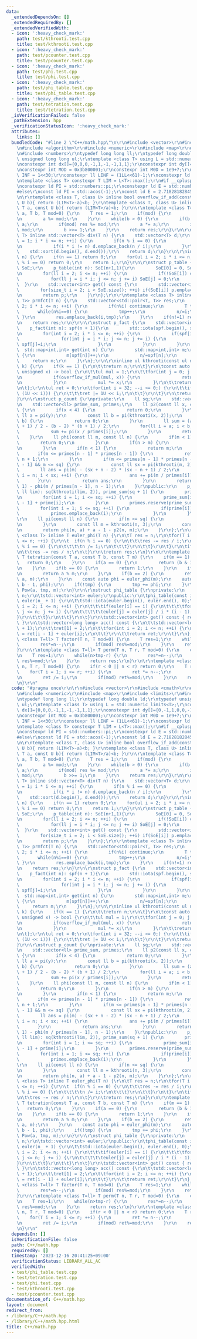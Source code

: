```yaml
---
data:
  _extendedDependsOn: []
  _extendedRequiredBy: []
  _extendedVerifiedWith:
  - icon: ':heavy_check_mark:'
    path: test/kthrooti.test.cpp
    title: test/kthrooti.test.cpp
  - icon: ':heavy_check_mark:'
    path: test/pcounter.test.cpp
    title: test/pcounter.test.cpp
  - icon: ':heavy_check_mark:'
    path: test/phi.test.cpp
    title: test/phi.test.cpp
  - icon: ':heavy_check_mark:'
    path: test/phi_table.test.cpp
    title: test/phi_table.test.cpp
  - icon: ':heavy_check_mark:'
    path: test/tetration.test.cpp
    title: test/tetration.test.cpp
  _isVerificationFailed: false
  _pathExtension: hpp
  _verificationStatusIcon: ':heavy_check_mark:'
  attributes:
    links: []
  bundledCode: "#line 2 \"C++/math.hpp\"\n\r\n#include <vector>\r\n#include <cmath>\r\
    \n#include <algorithm>\r\n#include <numeric>\r\n#include <map>\r\n#include <limits>\r\
    \n#include <numbers>\r\ntypedef long long ll;\r\ntypedef long double ld;\r\ntypedef\
    \ unsigned long long ul;\r\ntemplate <class T> using L = std::numeric_limits<T>;\r\
    \nconstexpr int dx[]={0,0,0,-1,1,-1,-1,1,1};\r\nconstexpr int dy[]={0,-1,1,0,0,-1,1,-1,1};\r\
    \nconstexpr int MOD = 0x3b800001;\r\nconstexpr int M0D = 1e9+7;\r\nconstexpr int\
    \ INF = 1<<30;\r\nconstexpr ll LINF = (1LL<<61)-1;\r\nconstexpr ld DINF = L<ld>::infinity();\r\
    \ntemplate <class T> constexpr T LIM = L<T>::max();\r\n#if __cplusplus >= 202100L\r\
    \nconstexpr ld PI = std::numbers::pi;\r\nconstexpr ld E = std::numbers::e;\r\n\
    #else\r\nconst ld PI = std::acos(-1);\r\nconst ld E = 2.718281828459045;\r\n#endif\r\
    \n\r\ntemplate <class T, class U> inline bool overflow_if_add(const T a, const\
    \ U b){ return (LIM<T>-a)<b; }\r\ntemplate <class T, class U> inline bool overflow_if_mul(const\
    \ T a, const U b){ return (LIM<T>/a)<b; }\r\n\r\ntemplate <class T> inline T Pow(T\
    \ a, T b, T mod=0) {\r\n    T res = 1;\r\n    if(mod) {\r\n        res %= mod;\r\
    \n        a %= mod;\r\n    }\r\n    while(b > 0) {\r\n        if(b & 1) res *=\
    \ a;\r\n        if(mod) res %= mod;\r\n        a *= a;\r\n        if(mod) a %=\
    \ mod;\r\n        b >>= 1;\r\n    }\r\n    return res;\r\n}\r\n\r\ntemplate <class\
    \ T> inline std::vector<T> div(T n) {\r\n    std::vector<T> d;\r\n    for(ll i\
    \ = 1; i * i <= n; ++i) {\r\n        if(n % i == 0) {\r\n            d.emplace_back(i);\r\
    \n            if(i * i != n) d.emplace_back(n / i);\r\n        }\r\n    }\r\n\
    \    std::sort(d.begin(), d.end());\r\n    return d;\r\n}\r\n\r\ninline bool is_prime(ul\
    \ n) {\r\n    if(n == 1) return 0;\r\n    for(ul i = 2; i * i <= n; ++i) if(n\
    \ % i == 0) return 0;\r\n    return 1;\r\n}\r\n\r\nstruct p_table {\r\n    std::vector<bool>\
    \ SoE;\r\n    p_table(int n): SoE(n+1,1){\r\n        SoE[0] = 0, SoE[1] = 0;\r\
    \n        for(ll i = 2; i <= n; ++i) {\r\n            if(!SoE[i]) continue;\r\n\
    \            for(ll j = i * i; j <= n; j += i) SoE[j] = 0;\r\n        }\r\n  \
    \  }\r\n    std::vector<int> get() const {\r\n        std::vector<int> p;\r\n\
    \        for(size_t i = 2; i < SoE.size(); ++i) if(SoE[i]) p.emplace_back(i);\r\
    \n        return p;\r\n    }\r\n};\r\n\r\ntemplate <class T> inline std::vector<std::pair<T,\
    \ T>> prmfct(T n) {\r\n    std::vector<std::pair<T, T>> res;\r\n    for(T i =\
    \ 2; i * i <= n; ++i) {\r\n        if(n%i) continue;\r\n        T tmp=0;\r\n \
    \       while(n%i==0) {\r\n            tmp++;\r\n            n/=i;\r\n       \
    \ }\r\n        res.emplace_back(i,tmp);\r\n    }\r\n    if(n!=1) res.emplace_back(n,1);\r\
    \n    return res;\r\n}\r\n\r\nstruct p_fact {\r\n    std::vector<int> spf;\r\n\
    \    p_fact(int n): spf(n + 1){\r\n        std::iota(spf.begin(), spf.end() ,0);\r\
    \n        for(int i = 2; i * i <= n; ++i) {\r\n            if(spf[i]==i) {\r\n\
    \                for(int j = i * i; j <= n; j += i) {\r\n                    if(spf[j]==j)\
    \ spf[j]=i;\r\n                }\r\n            }\r\n        }\r\n    }\r\n  \
    \  std::map<int,int> get(int n) {\r\n        std::map<int,int> m;\r\n        while(n!=1)\
    \ {\r\n            m[spf[n]]++;\r\n            n/=spf[n];\r\n        }\r\n   \
    \     return m;\r\n    }\r\n};\r\n\r\ninline ul kthrooti(const ul n, const int\
    \ k) {\r\n    if(k == 1) {\r\n\t\treturn n;\r\n\t}\r\n\tconst auto chk = [&](const\
    \ unsigned x) -> bool {\r\n\t\tul mul = 1;\r\n\t\tfor(int j = 0; j < k; ++j) {\r\
    \n            if(overflow_if_mul(mul, x)) {\r\n                return false;\r\
    \n            }\r\n            mul *= x;\r\n        }\r\n\t\treturn mul <= n;\r\
    \n\t};\r\n\tul ret = 0;\r\n\tfor(int i = 32; --i >= 0;) {\r\n\t\tif(chk(ret |\
    \ (1U << i))) {\r\n\t\t\tret |= 1U << i;\r\n\t\t}\r\n\t}\r\n\treturn ret;\r\n\
    }\r\n\r\nstruct p_count {\r\nprivate:\r\n    ll sq;\r\n    std::vector<bool> prime;\r\
    \n    std::vector<ll> prime_sum, primes;\r\n    ll p2(const ll x, const ll y)\
    \ {\r\n        if(x < 4) {\r\n            return 0;\r\n        }\r\n        const\
    \ ll a = pi(y);\r\n        const ll b = pi(kthrooti(x, 2));\r\n        if(a >=\
    \ b) {\r\n            return 0;\r\n        }\r\n        ll sum = (a - 2) * (a\
    \ + 1) / 2 - (b - 2) * (b + 1) / 2;\r\n        for(ll i = a; i < b; ++i) {\r\n\
    \            sum += pi(x / primes[i]);\r\n        }\r\n        return sum;\r\n\
    \    }\r\n    ll phi(const ll m, const ll n) {\r\n        if(m < 1) {\r\n    \
    \        return 0;\r\n        }\r\n        if(n > m) {\r\n            return 1;\r\
    \n        }\r\n        if(n < 1) {\r\n            return m;\r\n        }\r\n \
    \       if(m <= primes[n - 1] * primes[n - 1]) {\r\n            return pi(m) -\
    \ n + 1;\r\n        }\r\n        if(m <= primes[n - 1] * primes[n - 1] * primes[n\
    \ - 1] && m <= sq) {\r\n            const ll sx = pi(kthrooti(m, 2));\r\n    \
    \        ll ans = pi(m) - (sx + n - 2) * (sx - n + 1) / 2;\r\n            for(ll\
    \ i = n; i < sx; ++i) {\r\n                ans += pi(m / primes[i]);\r\n     \
    \       }\r\n            return ans;\r\n        }\r\n        return phi(m, n -\
    \ 1) - phi(m / primes[n - 1], n - 1);\r\n    }\r\npublic:\r\n    p_count(const\
    \ ll lim): sq(kthrooti(lim, 2)), prime_sum(sq + 1) {\r\n        prime = p_table(sq).SoE;\r\
    \n        for(int i = 1; i <= sq; ++i) {\r\n            prime_sum[i] = prime_sum[i\
    \ - 1] + prime[i];\r\n        }\r\n        primes.reserve(prime_sum[sq]);\r\n\
    \        for(int i = 1; i <= sq; ++i) {\r\n            if(prime[i]) {\r\n    \
    \            primes.emplace_back(i);\r\n            }\r\n        }\r\n    }\r\n\
    \r\n    ll pi(const ll n) {\r\n        if(n <= sq) {\r\n            return prime_sum[n];\r\
    \n        }\r\n        const ll m = kthrooti(n, 3);\r\n        const ll a = pi(m);\r\
    \n        return phi(n, a) + a - 1 - p2(n, m);\r\n    }\r\n};\r\n\r\ntemplate\
    \ <class T> inline T euler_phi(T n) {\r\n\tT res = n;\r\n\tfor(T i = 2; i * i\
    \ <= n; ++i) {\r\n\t  if(n % i == 0) {\r\n\t\t\tres -= res / i;\r\n\t\t\twhile(n\
    \ % i == 0) {\r\n\t\t\t\tn /= i;\r\n\t\t\t}\r\n\t\t}\r\n\t}\r\n\tif(n > 1) {\r\
    \n\t\tres -= res / n;\r\n\t}\r\n\treturn res;\r\n}\r\n\r\ntemplate <class T> inline\
    \ T tetration(const T a, const T b, const T m) {\r\n    if(m == 1) {\r\n     \
    \   return 0;\r\n    }\r\n    if(a == 0) {\r\n        return (b & 1) ? 0 : 1;\r\
    \n    }\r\n    if(b == 0) {\r\n        return 1;\r\n    }\r\n    if(b == 1) {\r\
    \n        return a % m;\r\n    }\r\n    if(b == 2) {\r\n        return Pow(a,\
    \ a, m);\r\n    }\r\n    const auto phi = euler_phi(m);\r\n    auto tmp = tetration(a,\
    \ b - 1, phi);\r\n    if(!tmp) {\r\n        tmp += phi;\r\n    }\r\n    return\
    \ Pow(a, tmp, m);\r\n}\r\n\r\nstruct phi_table {\r\nprivate:\r\n    const int\
    \ n;\r\n\tstd::vector<int> euler;\r\npublic:\r\n\tphi_table(const int n_): n(n_),\
    \ euler(n_ + 1) {\r\n\t\tstd::iota(euler.begin(), euler.end(), 0);\r\n\t\tfor(int\
    \ i = 2; i <= n; ++i) {\r\n\t\t\tif(euler[i] == i) {\r\n\t\t\t\tfor(int j = i;\
    \ j <= n; j += i) {\r\n\t\t\t\t\teuler[j] = euler[j] / i * (i - 1);\r\n\t\t\t\t\
    }\r\n\t\t\t}\r\n\t\t}\r\n\t}\r\n\tstd::vector<int> get() const { return euler;\
    \ }\r\n\tstd::vector<long long> acc() const {\r\n\t\tstd::vector<long long> ret(n\
    \ + 1);\r\n\t\tret[1] = 2;\r\n\t\tfor(int i = 2; i <= n; ++i) {\r\n\t\t\tret[i]\
    \ = ret[i - 1] + euler[i];\r\n\t\t}\r\n\t\treturn ret;\r\n\t}\r\n};\r\n\r\ntemplate\
    \ <class T=ll> T factor(T n, T mod=0) {\r\n    T res=1;\r\n    while(n>0) {\r\n\
    \        res*=n--;\r\n        if(mod) res%=mod;\r\n    }\r\n    return res;\r\n\
    }\r\n\r\ntemplate <class T=ll> T perm(T n, T r, T mod=0) {\r\n    const T tmp=n;\r\
    \n    T res=1;\r\n    while(n>tmp-r) {\r\n        res*=n--;\r\n        if(mod)\
    \ res%=mod;\r\n    }\r\n    return res;\r\n}\r\n\r\ntemplate <class T=ll> T binom(T\
    \ n, T r, T mod=0) {\r\n    if(r < 0 || n < r) return 0;\r\n    T ret = 1;\r\n\
    \    for(T i = 1; i <= r; ++i) {\r\n        ret *= n--;\r\n        if(mod) ret%=mod;\r\
    \n        ret /= i;\r\n        if(mod) ret%=mod;\r\n    }\r\n    return ret;\r\
    \n}\r\n"
  code: "#pragma once\r\n\r\n#include <vector>\r\n#include <cmath>\r\n#include <algorithm>\r\
    \n#include <numeric>\r\n#include <map>\r\n#include <limits>\r\n#include <numbers>\r\
    \ntypedef long long ll;\r\ntypedef long double ld;\r\ntypedef unsigned long long\
    \ ul;\r\ntemplate <class T> using L = std::numeric_limits<T>;\r\nconstexpr int\
    \ dx[]={0,0,0,-1,1,-1,-1,1,1};\r\nconstexpr int dy[]={0,-1,1,0,0,-1,1,-1,1};\r\
    \nconstexpr int MOD = 0x3b800001;\r\nconstexpr int M0D = 1e9+7;\r\nconstexpr int\
    \ INF = 1<<30;\r\nconstexpr ll LINF = (1LL<<61)-1;\r\nconstexpr ld DINF = L<ld>::infinity();\r\
    \ntemplate <class T> constexpr T LIM = L<T>::max();\r\n#if __cplusplus >= 202100L\r\
    \nconstexpr ld PI = std::numbers::pi;\r\nconstexpr ld E = std::numbers::e;\r\n\
    #else\r\nconst ld PI = std::acos(-1);\r\nconst ld E = 2.718281828459045;\r\n#endif\r\
    \n\r\ntemplate <class T, class U> inline bool overflow_if_add(const T a, const\
    \ U b){ return (LIM<T>-a)<b; }\r\ntemplate <class T, class U> inline bool overflow_if_mul(const\
    \ T a, const U b){ return (LIM<T>/a)<b; }\r\n\r\ntemplate <class T> inline T Pow(T\
    \ a, T b, T mod=0) {\r\n    T res = 1;\r\n    if(mod) {\r\n        res %= mod;\r\
    \n        a %= mod;\r\n    }\r\n    while(b > 0) {\r\n        if(b & 1) res *=\
    \ a;\r\n        if(mod) res %= mod;\r\n        a *= a;\r\n        if(mod) a %=\
    \ mod;\r\n        b >>= 1;\r\n    }\r\n    return res;\r\n}\r\n\r\ntemplate <class\
    \ T> inline std::vector<T> div(T n) {\r\n    std::vector<T> d;\r\n    for(ll i\
    \ = 1; i * i <= n; ++i) {\r\n        if(n % i == 0) {\r\n            d.emplace_back(i);\r\
    \n            if(i * i != n) d.emplace_back(n / i);\r\n        }\r\n    }\r\n\
    \    std::sort(d.begin(), d.end());\r\n    return d;\r\n}\r\n\r\ninline bool is_prime(ul\
    \ n) {\r\n    if(n == 1) return 0;\r\n    for(ul i = 2; i * i <= n; ++i) if(n\
    \ % i == 0) return 0;\r\n    return 1;\r\n}\r\n\r\nstruct p_table {\r\n    std::vector<bool>\
    \ SoE;\r\n    p_table(int n): SoE(n+1,1){\r\n        SoE[0] = 0, SoE[1] = 0;\r\
    \n        for(ll i = 2; i <= n; ++i) {\r\n            if(!SoE[i]) continue;\r\n\
    \            for(ll j = i * i; j <= n; j += i) SoE[j] = 0;\r\n        }\r\n  \
    \  }\r\n    std::vector<int> get() const {\r\n        std::vector<int> p;\r\n\
    \        for(size_t i = 2; i < SoE.size(); ++i) if(SoE[i]) p.emplace_back(i);\r\
    \n        return p;\r\n    }\r\n};\r\n\r\ntemplate <class T> inline std::vector<std::pair<T,\
    \ T>> prmfct(T n) {\r\n    std::vector<std::pair<T, T>> res;\r\n    for(T i =\
    \ 2; i * i <= n; ++i) {\r\n        if(n%i) continue;\r\n        T tmp=0;\r\n \
    \       while(n%i==0) {\r\n            tmp++;\r\n            n/=i;\r\n       \
    \ }\r\n        res.emplace_back(i,tmp);\r\n    }\r\n    if(n!=1) res.emplace_back(n,1);\r\
    \n    return res;\r\n}\r\n\r\nstruct p_fact {\r\n    std::vector<int> spf;\r\n\
    \    p_fact(int n): spf(n + 1){\r\n        std::iota(spf.begin(), spf.end() ,0);\r\
    \n        for(int i = 2; i * i <= n; ++i) {\r\n            if(spf[i]==i) {\r\n\
    \                for(int j = i * i; j <= n; j += i) {\r\n                    if(spf[j]==j)\
    \ spf[j]=i;\r\n                }\r\n            }\r\n        }\r\n    }\r\n  \
    \  std::map<int,int> get(int n) {\r\n        std::map<int,int> m;\r\n        while(n!=1)\
    \ {\r\n            m[spf[n]]++;\r\n            n/=spf[n];\r\n        }\r\n   \
    \     return m;\r\n    }\r\n};\r\n\r\ninline ul kthrooti(const ul n, const int\
    \ k) {\r\n    if(k == 1) {\r\n\t\treturn n;\r\n\t}\r\n\tconst auto chk = [&](const\
    \ unsigned x) -> bool {\r\n\t\tul mul = 1;\r\n\t\tfor(int j = 0; j < k; ++j) {\r\
    \n            if(overflow_if_mul(mul, x)) {\r\n                return false;\r\
    \n            }\r\n            mul *= x;\r\n        }\r\n\t\treturn mul <= n;\r\
    \n\t};\r\n\tul ret = 0;\r\n\tfor(int i = 32; --i >= 0;) {\r\n\t\tif(chk(ret |\
    \ (1U << i))) {\r\n\t\t\tret |= 1U << i;\r\n\t\t}\r\n\t}\r\n\treturn ret;\r\n\
    }\r\n\r\nstruct p_count {\r\nprivate:\r\n    ll sq;\r\n    std::vector<bool> prime;\r\
    \n    std::vector<ll> prime_sum, primes;\r\n    ll p2(const ll x, const ll y)\
    \ {\r\n        if(x < 4) {\r\n            return 0;\r\n        }\r\n        const\
    \ ll a = pi(y);\r\n        const ll b = pi(kthrooti(x, 2));\r\n        if(a >=\
    \ b) {\r\n            return 0;\r\n        }\r\n        ll sum = (a - 2) * (a\
    \ + 1) / 2 - (b - 2) * (b + 1) / 2;\r\n        for(ll i = a; i < b; ++i) {\r\n\
    \            sum += pi(x / primes[i]);\r\n        }\r\n        return sum;\r\n\
    \    }\r\n    ll phi(const ll m, const ll n) {\r\n        if(m < 1) {\r\n    \
    \        return 0;\r\n        }\r\n        if(n > m) {\r\n            return 1;\r\
    \n        }\r\n        if(n < 1) {\r\n            return m;\r\n        }\r\n \
    \       if(m <= primes[n - 1] * primes[n - 1]) {\r\n            return pi(m) -\
    \ n + 1;\r\n        }\r\n        if(m <= primes[n - 1] * primes[n - 1] * primes[n\
    \ - 1] && m <= sq) {\r\n            const ll sx = pi(kthrooti(m, 2));\r\n    \
    \        ll ans = pi(m) - (sx + n - 2) * (sx - n + 1) / 2;\r\n            for(ll\
    \ i = n; i < sx; ++i) {\r\n                ans += pi(m / primes[i]);\r\n     \
    \       }\r\n            return ans;\r\n        }\r\n        return phi(m, n -\
    \ 1) - phi(m / primes[n - 1], n - 1);\r\n    }\r\npublic:\r\n    p_count(const\
    \ ll lim): sq(kthrooti(lim, 2)), prime_sum(sq + 1) {\r\n        prime = p_table(sq).SoE;\r\
    \n        for(int i = 1; i <= sq; ++i) {\r\n            prime_sum[i] = prime_sum[i\
    \ - 1] + prime[i];\r\n        }\r\n        primes.reserve(prime_sum[sq]);\r\n\
    \        for(int i = 1; i <= sq; ++i) {\r\n            if(prime[i]) {\r\n    \
    \            primes.emplace_back(i);\r\n            }\r\n        }\r\n    }\r\n\
    \r\n    ll pi(const ll n) {\r\n        if(n <= sq) {\r\n            return prime_sum[n];\r\
    \n        }\r\n        const ll m = kthrooti(n, 3);\r\n        const ll a = pi(m);\r\
    \n        return phi(n, a) + a - 1 - p2(n, m);\r\n    }\r\n};\r\n\r\ntemplate\
    \ <class T> inline T euler_phi(T n) {\r\n\tT res = n;\r\n\tfor(T i = 2; i * i\
    \ <= n; ++i) {\r\n\t  if(n % i == 0) {\r\n\t\t\tres -= res / i;\r\n\t\t\twhile(n\
    \ % i == 0) {\r\n\t\t\t\tn /= i;\r\n\t\t\t}\r\n\t\t}\r\n\t}\r\n\tif(n > 1) {\r\
    \n\t\tres -= res / n;\r\n\t}\r\n\treturn res;\r\n}\r\n\r\ntemplate <class T> inline\
    \ T tetration(const T a, const T b, const T m) {\r\n    if(m == 1) {\r\n     \
    \   return 0;\r\n    }\r\n    if(a == 0) {\r\n        return (b & 1) ? 0 : 1;\r\
    \n    }\r\n    if(b == 0) {\r\n        return 1;\r\n    }\r\n    if(b == 1) {\r\
    \n        return a % m;\r\n    }\r\n    if(b == 2) {\r\n        return Pow(a,\
    \ a, m);\r\n    }\r\n    const auto phi = euler_phi(m);\r\n    auto tmp = tetration(a,\
    \ b - 1, phi);\r\n    if(!tmp) {\r\n        tmp += phi;\r\n    }\r\n    return\
    \ Pow(a, tmp, m);\r\n}\r\n\r\nstruct phi_table {\r\nprivate:\r\n    const int\
    \ n;\r\n\tstd::vector<int> euler;\r\npublic:\r\n\tphi_table(const int n_): n(n_),\
    \ euler(n_ + 1) {\r\n\t\tstd::iota(euler.begin(), euler.end(), 0);\r\n\t\tfor(int\
    \ i = 2; i <= n; ++i) {\r\n\t\t\tif(euler[i] == i) {\r\n\t\t\t\tfor(int j = i;\
    \ j <= n; j += i) {\r\n\t\t\t\t\teuler[j] = euler[j] / i * (i - 1);\r\n\t\t\t\t\
    }\r\n\t\t\t}\r\n\t\t}\r\n\t}\r\n\tstd::vector<int> get() const { return euler;\
    \ }\r\n\tstd::vector<long long> acc() const {\r\n\t\tstd::vector<long long> ret(n\
    \ + 1);\r\n\t\tret[1] = 2;\r\n\t\tfor(int i = 2; i <= n; ++i) {\r\n\t\t\tret[i]\
    \ = ret[i - 1] + euler[i];\r\n\t\t}\r\n\t\treturn ret;\r\n\t}\r\n};\r\n\r\ntemplate\
    \ <class T=ll> T factor(T n, T mod=0) {\r\n    T res=1;\r\n    while(n>0) {\r\n\
    \        res*=n--;\r\n        if(mod) res%=mod;\r\n    }\r\n    return res;\r\n\
    }\r\n\r\ntemplate <class T=ll> T perm(T n, T r, T mod=0) {\r\n    const T tmp=n;\r\
    \n    T res=1;\r\n    while(n>tmp-r) {\r\n        res*=n--;\r\n        if(mod)\
    \ res%=mod;\r\n    }\r\n    return res;\r\n}\r\n\r\ntemplate <class T=ll> T binom(T\
    \ n, T r, T mod=0) {\r\n    if(r < 0 || n < r) return 0;\r\n    T ret = 1;\r\n\
    \    for(T i = 1; i <= r; ++i) {\r\n        ret *= n--;\r\n        if(mod) ret%=mod;\r\
    \n        ret /= i;\r\n        if(mod) ret%=mod;\r\n    }\r\n    return ret;\r\
    \n}\r\n"
  dependsOn: []
  isVerificationFile: false
  path: C++/math.hpp
  requiredBy: []
  timestamp: '2023-12-16 20:41:25+09:00'
  verificationStatus: LIBRARY_ALL_AC
  verifiedWith:
  - test/phi_table.test.cpp
  - test/tetration.test.cpp
  - test/phi.test.cpp
  - test/kthrooti.test.cpp
  - test/pcounter.test.cpp
documentation_of: C++/math.hpp
layout: document
redirect_from:
- /library/C++/math.hpp
- /library/C++/math.hpp.html
title: C++/math.hpp
---
```

